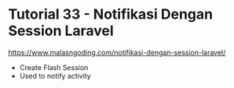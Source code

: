 # Tutorial 33 - Notifikasi Dengan Session Laravel
https://www.malasngoding.com/notifikasi-dengan-session-laravel/

- Create Flash Session
- Used to notify activity
